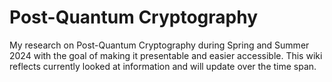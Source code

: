 # Post-Quantum Cryptography

My research on Post-Quantum Cryptography during Spring and Summer 2024 with the goal of making it presentable and easier accessible.
This wiki reflects currently looked at information and will update over the time span.